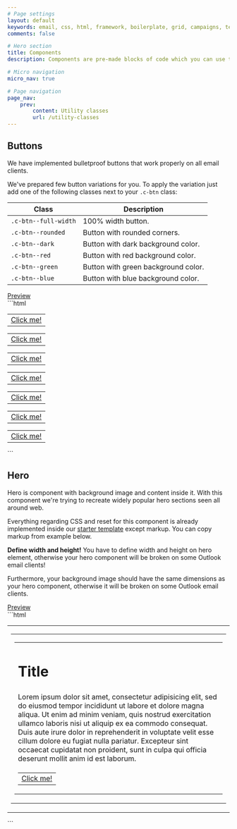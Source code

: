 ```yaml
---
# Page settings
layout: default
keywords: email, css, html, framework, boilerplate, grid, campaigns, templates, bojler, slicejack
comments: false

# Hero section
title: Components
description: Components are pre-made blocks of code which you can use to build your own email template. These components are optional and other things don’t depend on them.

# Micro navigation
micro_nav: true

# Page navigation
page_nav:
    prev:
        content: Utility classes
        url: /utility-classes
---
```


## Buttons
We have implemented bulletproof buttons that work properly on all email clients.

We've prepared few button variations for you. To apply the variation just add one of the following classes next to your `.c-btn` class:

<table>
    <thead>
        <tr>
            <th>Class</th>
            <th>Description</th>
        </tr>
    </thead>
    <tbody>
        <tr>
            <td><code>.c-btn--full-width</code></td>
            <td>100% width button.</td>
        </tr>
        <tr>
            <td><code>.c-btn--rounded</code></td>
            <td>Button with rounded corners.</td>
        </tr>
        <tr>
            <td><code>.c-btn--dark</code></td>
            <td>Button with dark background color.</td>
        </tr>
        <tr>
            <td><code>.c-btn--red</code></td>
            <td>Button with red background color.</td>
        </tr>
        <tr>
            <td><code>.c-btn--green</code></td>
            <td>Button with green background color.</td>
        </tr>
        <tr>
            <td><code>.c-btn--blue</code></td>
            <td>Button with blue background color.</td>
        </tr>
    </tbody>
</table>

<div class="example">
    <a href="../examples/components/buttons.html" target="blank">Preview</a>
</div>
```html
<!--
Default button.
-->

<table class="c-btn" border="0" cellpadding="0" cellspacing="0">
    <tr>
        <td>
            <a href="#">Click me!</a>
        </td>
    </tr>
</table><!-- /.c-btn -->

<!--
Full width button.
-->

<table class="c-btn c-btn--full-width" border="0" cellpadding="0" cellspacing="0">
    <tr>
        <td>
            <a href="#">Click me!</a>
        </td>
    </tr>
</table><!-- /.c-btn -->

<!--
Button with rounded corners.
-->

<table class="c-btn c-btn--rounded" border="0" cellpadding="0" cellspacing="0">
    <tr>
        <td>
            <a href="#">Click me!</a>
        </td>
    </tr>
</table><!-- /.c-btn -->

<!--
Dark button.
-->

<table class="c-btn c-btn--dark" border="0" cellpadding="0" cellspacing="0">
    <tr>
        <td>
            <a href="#">Click me!</a>
        </td>
    </tr>
</table><!-- /.c-btn -->

<!--
Red button.
-->

<table class="c-btn c-btn--red" border="0" cellpadding="0" cellspacing="0">
    <tr>
        <td>
            <a href="#">Click me!</a>
        </td>
    </tr>
</table><!-- /.c-btn -->

<!--
Green button.
-->

<table class="c-btn c-btn--green" border="0" cellpadding="0" cellspacing="0">
    <tr>
        <td>
            <a href="#">Click me!</a>
        </td>
    </tr>
</table><!-- /.c-btn -->

<!--
Blue button.
-->

<table class="c-btn c-btn--blue" border="0" cellpadding="0" cellspacing="0">
    <tr>
        <td>
            <a href="#">Click me!</a>
        </td>
    </tr>
</table><!-- /.c-btn -->
```

## Hero
Hero is component with background image and content inside it. With this component we're trying to recreate widely popular hero sections seen all around web.

Everything regarding CSS and reset for this component is already implemented inside our [starter template](/getting-started/#starter-template) except markup. You can copy markup from example below.

<div class="callout callout--info">
    <p><strong>Define width and height!</strong> You have to define width and height on hero element, otherwise your hero component will be broken on some Outlook email clients!</p>
    <p>Furthermore, your background image should have the same dimensions as your hero component, otherwise it will be broken on some Outlook email clients.</p>
</div>
<div class="example">
    <a href="../examples/components/hero.html" target="blank">Preview</a>
</div>
```html
<table class="o-container" width="600" align="center" border="0" cellpadding="0" cellspacing="0">
    <tr>
        <td class="c-hero" width="600" height="350" background="https://dummyimage.com/600x350/d9f0ff/cccccc.jpg">
            <!--[if gte mso 9]>
            <v:rect xmlns:v="urn:schemas-microsoft-com:vml" fill="true" stroke="false" style="width: 600px; height: 350px;">
            <v:fill type="frame" src="https://dummyimage.com/600x350/d9f0ff/cccccc.jpg" color="#ffffff" />
            <v:textbox inset="0, 0, 0, 0">
            <![endif]-->
            <table width="100%" border="0" cellspacing="0" cellpadding="0">
                <tr>
                    <td class="c-hero__inner">
                        <table width="520" align="center" border="0" cellspacing="0" cellpadding="0">
                            <tr>
                                <td class="u-text-center">
                                    <h1>Title</h1>
                                </td>
                            </tr>
                            <tr>
                                <td class="u-text-center">Lorem ipsum dolor sit amet, consectetur adipisicing elit, sed do eiusmod tempor incididunt ut labore et dolore magna aliqua. Ut enim ad minim veniam, quis nostrud exercitation ullamco laboris nisi ut aliquip ex ea commodo consequat. Duis aute irure dolor in reprehenderit in voluptate velit esse cillum dolore eu fugiat nulla pariatur. Excepteur sint occaecat cupidatat non proident, sunt in culpa qui officia deserunt mollit anim id est laborum.</td>
                            </tr>
                            <tr>
                                <td>
                                    <table class="c-btn c-btn--blue u-mx-auto" border="0" cellpadding="0" cellspacing="0" align="center">
                                        <tr>
                                            <td>
                                                <a href="#">Click me!</a>
                                            </td>
                                        </tr>
                                    </table><!-- /.c-btn -->
                                </td>
                            </tr>
                        </table>
                    </td><!-- /.c-hero__inner -->
                </tr>
            </table>
            <!--[if gte mso 9]>
            </v:textbox>
            </v:rect>
            <![endif]-->
        </td><!-- /.c-hero -->
    </tr>
</table><!-- /.o-container -->
```
